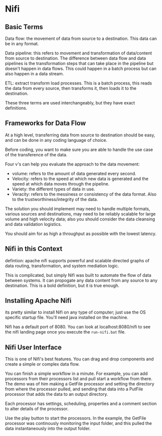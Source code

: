 # Nifi

## Basic Terms

Data flow: the movement of data from source to a destination. This data can be in any format.

Data pipeline: this refers to movement and transformation of data/content from source to destination. The difference between data flow and data pipelines is the transformation steps that can take place in the pipeline but doesn't happen in data flows. This could happen in a batch process but can also happen in a data stream.

ETL: extract transform load processes. This is a batch process, this reads the data from every source, then transforms it, then loads it to the destination.

These three terms are used interchangeably, but they have exact definitions.

## Frameworks for Data Flow

At a high level, transferring data from source to destination should be easy, and can be done in any coding language of choice.

Before coding, you want to make sure you are able to handle the use case of the transference of the data.

Four v's can help you evaluate the approach to the data movement:

- volume: refers to the amount of data generated every second.
- Velocity: refers to the speed at which new data is generated and the speed at which data moves through the pipeline.
- Variety: the different types of data in use.
- Veracity: refers to the messiness or consistency of the data format. Also to the trustworthiness/integrity of the data.

The solution you should implement may need to handle multiple formats, various sources and destinations, may need to be reliably scalable for large volume and high velocity data; also you should consider the data cleansing and data validation logistics.

You should aim for as high a throughput as possible with the lowest latency.

## Nifi in this Context

defintion: apache nifi supports powerful and scalable directed graphs of data routing, transformation, and system mediation logic.

This is complicated, but simply Nifi was built to automate the flow of data between systems. It can propogate any data content from any source to any destination. This is a bold definition, but it is true enough.

## Installing Apache Nifi

its pretty similar to install Nifi on any type of computer; just use the OS specific startup file. You'll need java installed on the machine.

Nifi has a default port of 8080. You can look at localhost:8080/nifi to see the nifi landing page once you execute the `run-nifi.bat` file.

## Nifi User Interface

This is one of Nifi's best features. You can drag and drop components and create a simple or complex data flow.

You can finish a simple workflow in a minute. For example, you can add processors from their processors list and pull start a workflow from there. The demo was of him making a GetFile processor and setting the directory from where the processor pulled, and sending that data into a PutFile processor that adds the data to an output directory.

Each processor has settings, scheduling, properties and a comment section to alter details of the processor.

Use the play button to start the processors. In the example, the GetFile processor was continously monitoring the input folder, and this pulled the data instantaneously into the output folder.
